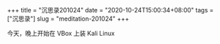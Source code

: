 +++
title = "沉思录201024"
date = "2020-10-24T15:00:34+08:00"
tags = ["沉思录"]
slug = "meditation-201024"
+++

今天，晚上开始在 VBox 上装 Kali Linux
